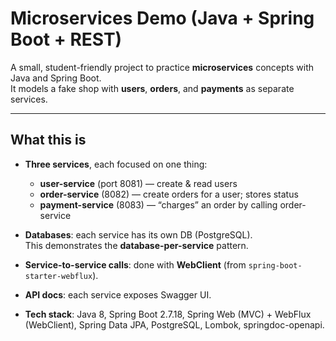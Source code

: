 # Microservices Demo (Java + Spring Boot + REST)

A small, student-friendly project to practice **microservices** concepts with Java and Spring Boot.  
It models a fake shop with **users**, **orders**, and **payments** as separate services.

---

## What this is

- **Three services**, each focused on one thing:
  - **user-service** (port 8081) — create & read users
  - **order-service** (8082) — create orders for a user; stores status
  - **payment-service** (8083) — “charges” an order by calling order-service

- **Databases**: each service has its own DB (PostgreSQL).  
  This demonstrates the **database-per-service** pattern.

- **Service-to-service calls**: done with **WebClient** (from `spring-boot-starter-webflux`).

- **API docs**: each service exposes Swagger UI.

- **Tech stack**: Java 8, Spring Boot 2.7.18, Spring Web (MVC) + WebFlux (WebClient), Spring Data JPA, PostgreSQL, Lombok, springdoc-openapi.